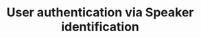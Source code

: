 ---
layout: project_old
title: User authentication via Speaker identification
permalink: /4yp/e04/User-authentication-via-Speaker-identification

has_children: false
parent: E04 Undergraduate Research Projects
grand_parent: Undergraduate Research Projects

cover_url: https://cepdnaclk.github.io/projects.ce.pdn.ac.lk/data/categories/4yp/cover_page.jpg
thumbnail_url: /data/categories/4yp/thumbnail.jpg

team: [L.I.Dasanayake (E/04/058), R.D.N.Priyathilaka (E/04/220)]
supervisors: [ Dr. Roshan G. Ragel ]

has_publication: false
publication: ""
---